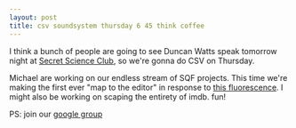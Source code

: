 ```yaml
---
layout: post
title: csv soundsystem thursday 6 45 think coffee
---
```



I think a bunch of people are going to see Duncan Watts speak tomorrow night at [Secret Science Club](http://secretscienceclub.blogspot.com/), so we're gonna do CSV on Thursday.  

Michael are working on our endless stream of SQF projects.  This time we're making the first ever "map to the editor" in response to [this fluorescence](http://project.wnyc.org/stop-frisk-guns/).  I might also be working on scaping the entirety of imdb. fun!

PS: join our [google group](http://bit.ly/Nmchsj)